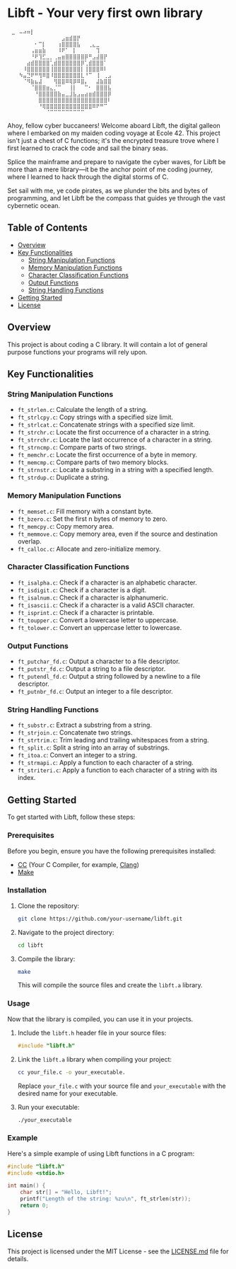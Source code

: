 # Libft - Your very first own library
```
⠀⣀⠀⠤⠴⠶⡇⠀⠀⠀⠀⠀⠀⠀⠀⠀⠀⠀⠀
⠀⠀⠀⠀⠀⠀⠀⠀⠀⠀⠀⠀⠀⠀⣠⣶⣾⣿⡟⠀⠀⠀⠀⠀⠀⠀⠀⠀⠀⠀
⠀⠀⠀⠀⠀⠀⠀⠂⠉⡇⠀⠀⠀⢰⣿⣿⣿⣿⣧⠀⠀⢀⣄⣀⠀⠀⠀⠀⠀⠀
⠀⠀⠀⠀⠀⠀⢠⣶⣶⣷⠀⠀⠀⠸⠟⠁⠀⡇⠀⠀⠀⠀⠀⢹⠀⠀⠀⠀⠀⠀
⠀⠀⠀⠀⠀⠀⠘⠟⢹⣋⣀⡀⢀⣤⣶⣿⣿⣿⣿⣿⡿⠛⣠⣼⣿⡟⠀⠀⠀⠀
⠀⠀⠀⠀⠀⣴⣾⣿⣿⣿⣿⢁⣾⣿⣿⣿⣿⣿⣿⡿⢁⣾⣿⣿⣿⠁⠀⠀⠀⠀
⠀⠀⠀⠀⠸⣿⣿⣿⣿⣿⣿⢸⣿⣿⣿⣿⣿⣿⣿⡇⢸⣿⣿⣿⠿⠇⠀⠀⠀⠀
⠀⠀⠀⠳⣤⣙⠟⠛⢻⠿⣿⠸⣿⣿⣿⣿⣿⣿⣿⣇⠘⠉⠀⢸⠀⢀⣠⠀⠀⠀
⠀⠀⠀⠀⠈⠻⣷⣦⣼⠀⠀⠀⢻⣿⣿⠿⢿⡿⠿⣿⡄⠀⠀⣼⣷⣿⣿⠀⠀⠀
⠀⠀⠀⠀⠀⠀⠈⣿⣿⣿⣶⣄⡈⠉⠀⠀⢸⡇⠀⠀⠉⠂⠀⣿⣿⣿⣧⠀⠀⠀
⠀⠀⠀⠀⠀⠀⠀⠘⣿⣿⣿⣿⣿⣷⣤⣀⣸⣧⣠⣤⣴⣶⣾⣿⣿⣿⡿⠀⠀⠀
⠀⠀⠀⠀⠀⠀⠀⠀⣿⣿⣿⣿⣿⣿⣿⣿⣿⣿⣿⣿⣿⣿⣿⣿⣿⣿⠇⠀⠀⠀
⠀⠀⠀⠀⠀⠀⠀⠀⠘⢿⣿⣿⣿⣿⣿⣿⣿⣿⣿⣿⣿⣿⠿⠟⠛⠉⠀⠀⠀⠀
⠀⠀⠀⠀⠀⠀⠀⠀⠀⠀⠈⠉⠉⠉⠉⠉⠉⠉⠉⠉⠀
```


Ahoy, fellow cyber buccaneers! Welcome aboard Libft, the digital galleon where I embarked on my maiden coding voyage at Ecole 42. This project isn't just a chest of C functions; it's the encrypted treasure trove where I first learned to crack the code and sail the binary seas.

Splice the mainframe and prepare to navigate the cyber waves, for Libft be more than a mere library—it be the anchor point of me coding journey, where I learned to hack through the digital storms of C.

Set sail with me, ye code pirates, as we plunder the bits and bytes of programming, and let Libft be the compass that guides ye through the vast cybernetic ocean.

## Table of Contents
- [Overview](#overview)
- [Key Functionalities](#key-functionalities)
  - [String Manipulation Functions](#string-manipulation-functions)
  - [Memory Manipulation Functions](#memory-manipulation-functions)
  - [Character Classification Functions](#character-classification-functions)
  - [Output Functions](#output-functions)
  - [String Handling Functions](#string-handling-functions)
- [Getting Started](#getting-started)
- [License](#license)


## Overview

This project is about coding a C library.
It will contain a lot of general purpose functions your programs will rely upon.

## Key Functionalities

### String Manipulation Functions

- `ft_strlen.c`: Calculate the length of a string.
- `ft_strlcpy.c`: Copy strings with a specified size limit.
- `ft_strlcat.c`: Concatenate strings with a specified size limit.
- `ft_strchr.c`: Locate the first occurrence of a character in a string.
- `ft_strrchr.c`: Locate the last occurrence of a character in a string.
- `ft_strncmp.c`: Compare parts of two strings.
- `ft_memchr.c`: Locate the first occurrence of a byte in memory.
- `ft_memcmp.c`: Compare parts of two memory blocks.
- `ft_strnstr.c`: Locate a substring in a string with a specified length.
- `ft_strdup.c`: Duplicate a string.

### Memory Manipulation Functions

- `ft_memset.c`: Fill memory with a constant byte.
- `ft_bzero.c`: Set the first n bytes of memory to zero.
- `ft_memcpy.c`: Copy memory area.
- `ft_memmove.c`: Copy memory area, even if the source and destination overlap.
- `ft_calloc.c`: Allocate and zero-initialize memory.

### Character Classification Functions

- `ft_isalpha.c`: Check if a character is an alphabetic character.
- `ft_isdigit.c`: Check if a character is a digit.
- `ft_isalnum.c`: Check if a character is alphanumeric.
- `ft_isascii.c`: Check if a character is a valid ASCII character.
- `ft_isprint.c`: Check if a character is printable.
- `ft_toupper.c`: Convert a lowercase letter to uppercase.
- `ft_tolower.c`: Convert an uppercase letter to lowercase.

### Output Functions

- `ft_putchar_fd.c`: Output a character to a file descriptor.
- `ft_putstr_fd.c`: Output a string to a file descriptor.
- `ft_putendl_fd.c`: Output a string followed by a newline to a file descriptor.
- `ft_putnbr_fd.c`: Output an integer to a file descriptor.

### String Handling Functions

- `ft_substr.c`: Extract a substring from a string.
- `ft_strjoin.c`: Concatenate two strings.
- `ft_strtrim.c`: Trim leading and trailing whitespaces from a string.
- `ft_split.c`: Split a string into an array of substrings.
- `ft_itoa.c`: Convert an integer to a string.
- `ft_strmapi.c`: Apply a function to each character of a string.
- `ft_striteri.c`: Apply a function to each character of a string with its index.

## Getting Started

To get started with Libft, follow these steps:

### Prerequisites

Before you begin, ensure you have the following prerequisites installed:

- [CC](#) (Your C Compiler, for example, [Clang](https://clang.llvm.org/))
- [Make](https://www.gnu.org/software/make/)

### Installation

1. Clone the repository:

    ```bash
    git clone https://github.com/your-username/libft.git
    ```

2. Navigate to the project directory:

    ```bash
    cd libft
    ```

3. Compile the library:

    ```bash
    make
    ```

    This will compile the source files and create the `libft.a` library.

### Usage

Now that the library is compiled, you can use it in your projects.

1. Include the `libft.h` header file in your source files:

    ```c
    #include "libft.h"
    ```

2. Link the `libft.a` library when compiling your project:

    ```bash
    cc your_file.c -o your_executable.
    ```

    Replace `your_file.c` with your source file and `your_executable` with the desired name for your executable.

3. Run your executable:

    ```bash
    ./your_executable
    ```

### Example

Here's a simple example of using Libft functions in a C program:

```c
#include "libft.h"
#include <stdio.h>

int main() {
    char str[] = "Hello, Libft!";
    printf("Length of the string: %zu\n", ft_strlen(str));
    return 0;
}
```

## License

This project is licensed under the MIT License - see the [LICENSE.md](LICENSE.md) file for details.

